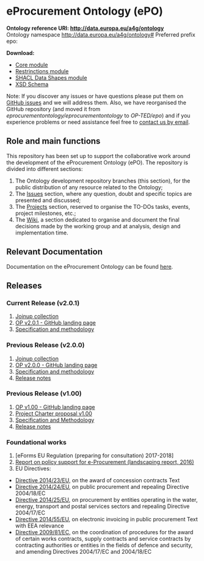 # eProcurement Ontology (ePO)

**Ontology reference URI: http://data.europa.eu/a4g/ontology**  
Ontology namespace http://data.europa.eu/a4g/ontology# Preferred prefix epo:


**Download:**
* [Core module](analysis_and_design/transformation_output/owl_ontology/ePO-owl-core.rdf)
* [Restrinctions module](analysis_and_design/transformation_output/owl_ontology/ePO_restrictions.rdf)
* [SHACL Data Shapes module](analysis_and_design/transformation_output/owl_ontology/ePO_shacl_shapes.rdf)
* [XSD Schema](analysis_and_design/transformation_output/xsd_schema/ePO_CM_XSD.xml)


Note: If you discover any issues or have questions please put them on [GitHub issues](https://github.com/OP-TED/ePO/issues) and we will address them. Also, we have reorganised the GitHub repository (and moved it from *eprocurementontology/eprocurementontology* to *OP-TED/epo*) and if you experience problems or need assistance feel free to [contact us by email](mailto:OP-EPROCUREMENT-ONTOLOGY@publications.europa.eu).


## Role and main functions
This repository has been set up to support the collaborative work around the development of the  eProcurement Ontology (ePO). The repository is divided into different sections:

1. The Ontology development repository branches (this section), for the public distribution of any resource related to the Ontology;
2. The [Issues](https://github.com/OP-TED/ePO/issues) section, where any question, doubt and specific topics are presented and discussed;
3. The [Projects](https://github.com/OP-TED/ePO/projects) section, reserved to organise the TO-DOs tasks, events, project milestones, etc.;
4. The [Wiki](https://github.com/OP-TED/ePO/wiki), a section dedicated to organise and document the final decisions made by the working group and at analysis, design and implementation time.

## Relevant Documentation

Documentation on the eProcurement Ontology can be found [here](https://docs.ted.europa.eu/EPO/dev/index.html).

## Releases

### Current Release (v2.0.1)

1. [Joinup collection](https://joinup.ec.europa.eu/solution/eprocurement-ontology)
2. [OP v2.0.1 - GitHub landing page](https://github.com/OP-TED/ePO/tree/v2.0.1)
3. [Specification and methodology](https://eprocurementontology.github.io/)

### Previous Release (v2.0.0)

1. [Joinup collection](https://joinup.ec.europa.eu/solution/eprocurement-ontology)
2. [OP v2.0.0 - GitHub landing page](https://github.com/OP-TED/ePO/tree/v2.0.0)
3. [Specification and methodology](https://eprocurementontology.github.io/)
4. [Release notes](https://eprocurementontology.github.io/release_notes.html)

### Previous Release (v1.00)

1. [OP v1.00 - GitHub landing page](https://github.com/OP-TED/ePO)
2. [Project Charter proposal v1.00](https://joinup.ec.europa.eu/document/d0202-project-charter-proposal-v100)
3. [Specification and Methodology](https://joinup.ec.europa.eu/sites/default/files/document/2017-08/d02.01_specification_of_the_process_and_methodology_v1.00.pdf)
4. [Release notes](https://eprocurementontology.github.io/release_notes.html)

### Foundational works
1. [eForms EU Regulation (preparing for consultation) 2017-2018]
2. [Report on policy support for e-Procurement (landscaping report, 2016)](https://joinup.ec.europa.eu/node/159724)
3. EU Directives:
* [Directive 2014/23/EU](http://eur-lex.europa.eu/legal-content/EN/TXT/?uri=uriserv:OJ.L_.2014.094.01.0001.01.ENG), on the award of concession contracts Text
* [Directive 2014/24/EU](http://eur-lex.europa.eu/legal-content/EN/TXT/?uri=CELEX%3A32014L0024), on public procurement and repealing Directive 2004/18/EC
* [Directive 2014/25/EU](http://eur-lex.europa.eu/legal-content/FR/TXT/?uri=OJ:JOL_2014_094_R_0243_01), on procurement by entities operating in the water, energy, transport and postal services sectors and repealing Directive 2004/17/EC
* [Directive 2014/55/EU](http://eur-lex.europa.eu/legal-content/EN/TXT/?uri=CELEX%3A32014L0055), on electronic invoicing in public procurement Text with EEA relevance
* [Directive 2009/81/EC](http://eur-lex.europa.eu/legal-content/EN/TXT/?uri=celex%3A32009L0081), on the coordination of procedures for the award of certain works contracts, supply contracts and service contracts by contracting authorities or entities in the fields of defence and security, and amending Directives 2004/17/EC and 2004/18/EC


